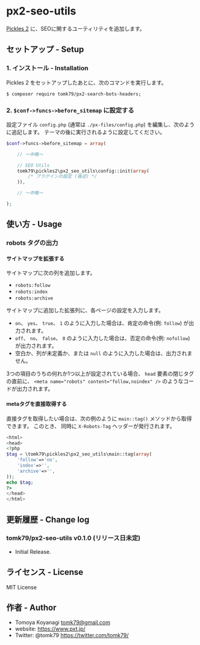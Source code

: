 # px2-seo-utils

[Pickles 2](https://pickles2.pxt.jp/) に、SEOに関するユーティリティを追加します。


## セットアップ - Setup

### 1. インストール - Installation

Pickles 2 をセットアップしたあとに、次のコマンドを実行します。

```
$ composer require tomk79/px2-search-bots-headers;
```

### 2. `$conf->funcs->before_sitemap` に設定する

設定ファイル `config.php` (通常は `./px-files/config.php`) を編集し、次のように追記します。
テーマの後に実行されるように設定してください。

```php
$conf->funcs->before_sitemap = array(

    // 〜中略〜

    // SEO Utils
    tomk79\pickles2\px2_seo_utils\config::init(array(
        /* プラグインの設定 (後述) */
    )),

    // 〜中略〜

);
```

## 使い方 - Usage

### robots タグの出力

#### サイトマップを拡張する

サイトマップに次の列を追加します。

- `robots:follow`
- `robots:index`
- `robots:archive`

サイトマップに追加した拡張列に、各ページの設定を入力します。

- `on`、 `yes`、 `true`、 `1` のように入力した場合は、肯定の命令(例: `follow`) が出力されます。
- `off`、 `no`、 `false`、 `0` のように入力した場合は、否定の命令(例: `nofollow`) が出力されます。
- 空白か、列が未定義か、または `null` のように入力した場合は、出力されません。

3つの項目のうちの何れか1つ以上が設定されている場合、
`head` 要素の閉じタグの直前に、
`<meta name="robots" content="follow,noindex" />` のようなコードが出力されます。


#### metaタグを直接取得する

直接タグを取得したい場合は、次の例のように `main::tag()` メソッドから取得できます。
このとき、 同時に `X-Robots-Tag` ヘッダーが発行されます。

```php
<html>
<head>
<?php
$tag = \tomk79\pickles2\px2_seo_utils\main::tag(array(
    'follow'=>'no',
    'index'=>'',
    'archive'=>'',
));
echo $tag;
?>
</head>
</html>
```


## 更新履歴 - Change log

### tomk79/px2-seo-utils v0.1.0 (リリース日未定)

- Initial Release.


## ライセンス - License

MIT License


## 作者 - Author

- Tomoya Koyanagi <tomk79@gmail.com>
- website: <https://www.pxt.jp/>
- Twitter: @tomk79 <https://twitter.com/tomk79/>
